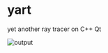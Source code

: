 # yart
yet another ray tracer on C++ Qt

![output](https://github.com/P1nkL1on/yart/assets/22278488/f5b1fe98-a575-4957-a76e-bf61c5230b34)
